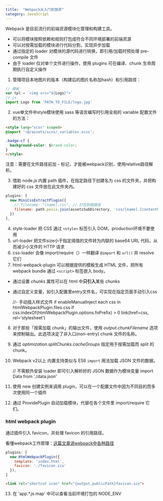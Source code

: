 ```yaml
---
title:  "Webpack从入门到放弃"
category: JavaScript
---
```

Webpack 是目前流行的前端资源模块化管理和构建工具。

+ 可以将模块按照依赖和规则打包成符合不同环境部署的前端资源
+ 可以对按需加载的模块进行代码分割，实现异步加载
+ 通过指定的 loader 对模块的源代码进行转换，即引用/加载时预处理 pre-compile 文件
+ 由于 loader 仅对单个文件进行操作，使用 plugins 可在编译、chunk 生命周期执行自定义操作
 
1. 管理项目本地图片的版本（构建后的图片名称加hash）和引用路径：

```js
// 模板
var tpl = `<img src="${Logo}">`
// js
import Logo from 'PATH_TO_FILE/logo.jpg'
```

2. vue单文件中style模块使用 sass 等语言编写时引用全局的 variable 配置文件的方法：

```html
<style lang="scss" scoped>
@import '~@/assets/scss/_variables.scss';

.badge-cf {
  background-color: $brand-color;
}
</style>

```

注意：需要在文件路径前加 `~` 标记，才能被webpack识别，使用relative路径解析。

3. 借助 node.js 内置 path 插件，在指定路径下创建名为 css 的文件夹，并把构建好的 css 文件放在此文件夹内。

```js
plugins: [
  new MiniCssExtractPlugin({
    // filename: "[name].css", // 打包到根路径
    filename: path.posix.join(assetsSubDirectory, 'css/[name].[contenthash].css'),
  })
],
```

4. style-loader 把 CSS 通过 `<style>` 标签引入 DOM，production环境不要使用
5. url-loader 把文件size小于指定阈值的文件转为内联的 base64 URL 代码，从而减少小文件的 HTTP 请求
6. css-loader 会像 import/require（）一样翻译 `@import` 和 `url()` 并 resolve 它们
7. html-webpack-plugin 可以根据提供的模板生成 HTML 文件，把所有 webpack bundle 通过 `<script>` 标签嵌入 body。
  + 通过设置 _chunks_ 属性可以在 html 中**只引入**某些 chunks
  + 通过自定义变量，如引入配置里entry文件名，可实现在指定页面手动引入css

    //- 手动插入样式文件
    if enableManualInject
      each css in htmlWebpackPlugin.files.css
        if css.indexOf(htmlWebpackPlugin.options.fnPrefix) > 0
          link(href=css, rel='stylesheet')

8. 对于那些「按需加载 chunk」的输出文件，使用 _output.chunkFilename_ 选项来控制输出。此选项决定了非入口(non-entry) chunk 文件的名称。
9. 通过 _optimization.splitChunks.cacheGroups_ 指定用于按需加载而 split 的 chunk。
10. Webpack v2以上 内置支持类似与 ES6 `import` 用法加载 JSON 文件的数据。

    // 不需额外安装 loader 即可引入解析好的 JSON 数据作为模块变量
    import Data from './data.json'

11. 使用 new 创建实例来调用 plugin，可以在一个配置文件中因为不同目的而多次使用同一个插件
12. 通过 ProvidePlugin 自动加载模块，代替在各个文件里 import/require 它们。

<!--more-->

### html webpack plugin

通过插件引入 favicon，并处理 favicon 的引用路径。

看懂webpack工作原理：[这篇文章讲webpack中各种路径](https://medium.com/@tang.apollo/setup-webpack2-03-00-html-webpack-plugin-70c12aa3560d)

```js
plugins: [
  new HtmlWebpackPlugin({
    template: 'index.html',
    favicon: './favicon.ico'
  }),
]
```
```html
<link rel="shortcut icon" href="{output.publicPath}favicon.ico">
```
13. 在 'app.*.js.map'  中可以查看当前环境打包的 NODE_ENV
